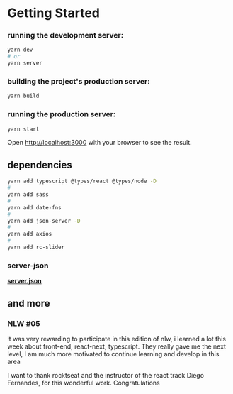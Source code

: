 # Getting Started

### running the development server:

```bash
yarn dev
# or
yarn server
```
### building the project's production server:

```bash
yarn build
```

### running the production server:

```bash
yarn start
```


Open [http://localhost:3000](http://localhost:3000) with your browser to see the result.

## dependencies


```bash
yarn add typescript @types/react @types/node -D
# 
yarn add sass
#
yarn add date-fns
#
yarn add json-server -D
#
yarn add axios
#
yarn add rc-slider
```
### server-json
**[server.json](https://s3.us-west-2.amazonaws.com/secure.notion-static.com/c4ea48b9-25ef-4267-aa02-f4815e2a3459/server.json?X-Amz-Algorithm=AWS4-HMAC-SHA256&X-Amz-Credential=AKIAT73L2G45O3KS52Y5%2F20210422%2Fus-west-2%2Fs3%2Faws4_request&X-Amz-Date=20210422T173301Z&X-Amz-Expires=86400&X-Amz-Signature=025f8a7ee3c71ee883b25142cf921fd8661f733228f7a31e27a3c4b9e294e0f8&X-Amz-SignedHeaders=host&response-content-disposition=filename%20%3D%22server.json%22)**

## and more

### NLW #05

it was very rewarding to participate in this edition of nlw, i learned a lot this week about front-end, react-next, typescript. They really gave me the next level, I am much more motivated to continue learning and develop in this area

I want to thank rocktseat and the instructor of the react track Diego Fernandes, for this wonderful work. Congratulations

